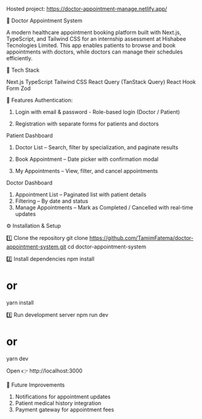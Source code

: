 Hosted project: https://doctor-appointment-manage.netlify.app/

🏥 Doctor Appointment System

A modern healthcare appointment booking platform built with Next.js, TypeScript, and Tailwind CSS for an internship assessment at Hishabee Tecnologies Limited. This app enables patients to browse and book appointments with doctors, while doctors can manage their schedules efficiently.

🚀 Tech Stack

Next.js
TypeScript 
Tailwind CSS
React Query (TanStack Query) 
React Hook Form
Zod

🔑 Features
Authentication:
1)  Login with email & password - Role-based login (Doctor / Patient)

2) Registration with separate forms for patients and doctors

Patient Dashboard
1) Doctor List – Search, filter by specialization, and paginate results

2) Book Appointment – Date picker with confirmation modal

3) My Appointments – View, filter, and cancel appointments

Doctor Dashboard
1) Appointment List – Paginated list with patient details
2) Filtering – By date and status
3) Manage Appointments – Mark as Completed / Cancelled with real-time updates


⚙️ Installation & Setup

1️⃣ Clone the repository
git clone https://github.com/TamimFatema/doctor-appointment-system.git
cd doctor-appointment-system

2️⃣ Install dependencies
npm install
# or
yarn install

3️⃣ Run development server
npm run dev
# or
yarn dev


Open 👉 http://localhost:3000

📌 Future Improvements
1) Notifications for appointment updates
2) Patient medical history integration
3) Payment gateway for appointment fees
